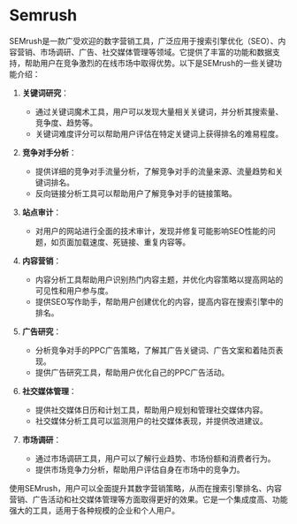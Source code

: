 # Semrush

SEMrush是一款广受欢迎的数字营销工具，广泛应用于搜索引擎优化（SEO）、内容营销、市场调研、广告、社交媒体管理等领域。它提供了丰富的功能和数据支持，帮助用户在竞争激烈的在线市场中取得优势。以下是SEMrush的一些关键功能介绍：

1. **关键词研究**：
   - 通过关键词魔术工具，用户可以发现大量相关关键词，并分析其搜索量、竞争度、趋势等。
   - 关键词难度评分可以帮助用户评估在特定关键词上获得排名的难易程度。

2. **竞争对手分析**：
   - 提供详细的竞争对手流量分析，了解竞争对手的流量来源、流量趋势和关键词排名。
   - 反向链接分析工具可以帮助用户了解竞争对手的链接策略。

3. **站点审计**：
   - 对用户的网站进行全面的技术审计，发现并修复可能影响SEO性能的问题，如页面加载速度、死链接、重复内容等。

4. **内容营销**：
   - 内容分析工具帮助用户识别热门内容主题，并优化内容策略以提高网站的可见性和用户参与度。
   - 提供SEO写作助手，帮助用户创建优化的内容，提高内容在搜索引擎中的排名。

5. **广告研究**：
   - 分析竞争对手的PPC广告策略，了解其广告关键词、广告文案和着陆页表现。
   - 提供广告研究工具，帮助用户优化自己的PPC广告活动。

6. **社交媒体管理**：
   - 提供社交媒体日历和计划工具，帮助用户规划和管理社交媒体内容。
   - 社交媒体分析工具可以监测用户的社交媒体表现，并提供改进建议。

7. **市场调研**：
   - 通过市场调研工具，用户可以了解行业趋势、市场份额和消费者行为。
   - 提供市场竞争力分析，帮助用户评估自身在市场中的竞争力。

使用SEMrush，用户可以全面提升其数字营销策略，从而在搜索引擎排名、内容营销、广告活动和社交媒体管理等方面取得更好的效果。它是一个集成度高、功能强大的工具，适用于各种规模的企业和个人用户。

